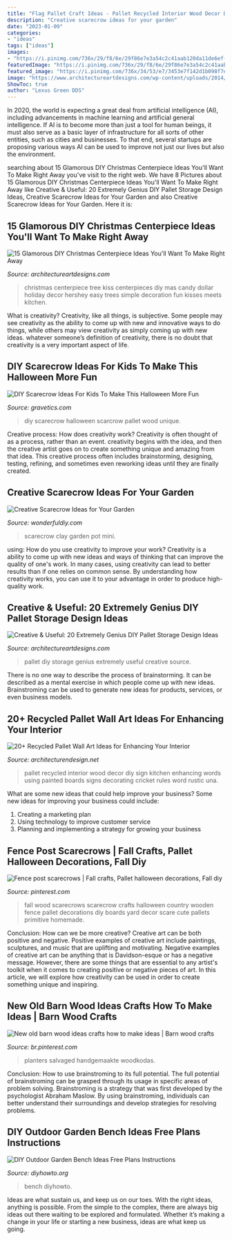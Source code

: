 ```yaml
---
title: "Flag Pallet Craft Ideas - Pallet Recycled Interior Wood Decor Diy Sign Kitchen Enhancing Words Using Painted Boards Signs Decorating Cricket Rules Word Rustic Una"
description: "Creative scarecrow ideas for your garden"
date: "2023-01-09"
categories:
- "ideas"
tags: ["ideas"]
images:
- "https://i.pinimg.com/736x/29/f8/6e/29f86e7e3a54c2c41aab120da11de6ef--wooden-halloween-decorations-fall-decorations.jpg"
featuredImage: "https://i.pinimg.com/736x/29/f8/6e/29f86e7e3a54c2c41aab120da11de6ef--wooden-halloween-decorations-fall-decorations.jpg"
featured_image: "https://i.pinimg.com/736x/34/53/e7/3453e7f142d1b098f7eec0533d057af6.jpg"
image: "https://www.architectureartdesigns.com/wp-content/uploads/2014/12/1716.jpg"
ShowToc: true
author: "Lexus Green DDS"
---
```



In 2020, the world is expecting a great deal from artificial intelligence (AI), including advancements in machine learning and artificial general intelligence. If AI is to become more than just a tool for human beings, it must also serve as a basic layer of infrastructure for all sorts of other entities, such as cities and businesses. To that end, several startups are proposing various ways AI can be used to improve not just our lives but also the environment.

	

		
searching about 15 Glamorous DIY Christmas Centerpiece Ideas You&#039;ll Want To Make Right Away you've visit to the right web. We have 8 Pictures about 15 Glamorous DIY Christmas Centerpiece Ideas You&#039;ll Want To Make Right Away like Creative &amp; Useful: 20 Extremely Genius DIY Pallet Storage Design Ideas, Creative Scarecrow Ideas for Your Garden and also Creative Scarecrow Ideas for Your Garden. Here it is:
		
    
## 15 Glamorous DIY Christmas Centerpiece Ideas You&#039;ll Want To Make Right Away

<img loading=lazy src="https://www.architectureartdesigns.com/wp-content/uploads/2016/12/15-Glamorous-DIY-Christmas-Centerpiece-Ideas-Youll-Want-To-Make-Right-Away-15.jpg" onerror="this.onerror=null;this.src='https://tse2.mm.bing.net/th?id=OIP.H3dLmxpo7FzpaUUOW9-pKwHaLH&amp;pid=15.1';" alt="15 Glamorous DIY Christmas Centerpiece Ideas You&#039;ll Want To Make Right Away">

_Source: architectureartdesigns.com_

>christmas centerpiece tree kiss centerpieces diy mas candy dollar holiday decor hershey easy trees simple decoration fun kisses meets kitchen. 

	

What is creativity?
Creativity, like all things, is subjective. Some people may see creativity as the ability to come up with new and innovative ways to do things, while others may view creativity as simply coming up with new ideas. whatever someone’s definition of creativity, there is no doubt that creativity is a very important aspect of life.

    
## DIY Scarecrow Ideas For Kids To Make This Halloween More Fun

<img loading=lazy src="https://www.gravetics.com/wp-content/uploads/2017/07/DIY-Pallet-Scarcrow.jpg" onerror="this.onerror=null;this.src='https://tse3.mm.bing.net/th?id=OIP.vS7fFnO4E-OkOofH3C294QHaJ4&amp;pid=15.1';" alt="DIY Scarecrow Ideas For Kids To Make This Halloween More Fun">

_Source: gravetics.com_

>diy scarecrow halloween scarcrow pallet wood unique. 

	

Creative process: How does creativity work?
Creativity is often thought of as a process, rather than an event. creativity begins with the idea, and then the creative artist goes on to create something unique and amazing from that idea. This creative process often includes brainstorming, designing, testing, refining, and sometimes even reworking ideas until they are finally created.

    
## Creative Scarecrow Ideas For Your Garden

<img loading=lazy src="https://cdn.wonderfuldiy.com/wp-content/uploads/2017/06/Mini-clay-pot-scarecrow.jpg" onerror="this.onerror=null;this.src='https://tse3.mm.bing.net/th?id=OIP.lKzraHNikZmigcZ59EyRwQHaLG&amp;pid=15.1';" alt="Creative Scarecrow Ideas for Your Garden">

_Source: wonderfuldiy.com_

>scarecrow clay garden pot mini. 

	

using: How do you use creativity to improve your work?
Creativity is a ability to come up with new ideas and ways of thinking that can improve the quality of one's work. In many cases, using creativity can lead to better results than if one relies on common sense. By understanding how creativity works, you can use it to your advantage in order to produce high-quality work.

    
## Creative &amp; Useful: 20 Extremely Genius DIY Pallet Storage Design Ideas

<img loading=lazy src="https://www.architectureartdesigns.com/wp-content/uploads/2014/12/1716.jpg" onerror="this.onerror=null;this.src='https://tse1.mm.bing.net/th?id=OIP.bxdesK2dae7ei60U0I2NyQHaO3&amp;pid=15.1';" alt="Creative &amp; Useful: 20 Extremely Genius DIY Pallet Storage Design Ideas">

_Source: architectureartdesigns.com_

>pallet diy storage genius extremely useful creative source. 

	

There is no one way to describe the process of brainstorming. It can be described as a mental exercise in which people come up with new ideas. Brainstroming can be used to generate new ideas for products, services, or even business models.

    
## 20+ Recycled Pallet Wall Art Ideas For Enhancing Your Interior

<img loading=lazy src="http://cdn.architecturendesign.net/wp-content/uploads/2015/06/AD-Pallet-Wall-Art-7.jpg" onerror="this.onerror=null;this.src='https://tse3.mm.bing.net/th?id=OIP.Q3UQX1J8h8p5UFXXuB7W6gHaQP&amp;pid=15.1';" alt="20+ Recycled Pallet Wall Art Ideas for Enhancing Your Interior">

_Source: architecturendesign.net_

>pallet recycled interior wood decor diy sign kitchen enhancing words using painted boards signs decorating cricket rules word rustic una. 

	

What are some new ideas that could help improve your business?
Some new ideas for improving your business could include: 
1. Creating a marketing plan 
2. Using technology to improve customer service 
3. Planning and implementing a strategy for growing your business 

    
## Fence Post Scarecrows | Fall Crafts, Pallet Halloween Decorations, Fall Diy

<img loading=lazy src="https://i.pinimg.com/736x/29/f8/6e/29f86e7e3a54c2c41aab120da11de6ef--wooden-halloween-decorations-fall-decorations.jpg" onerror="this.onerror=null;this.src='https://tse4.mm.bing.net/th?id=OIP.SxA9Psc-wwC-drAeLIYA7gHaJ4&amp;pid=15.1';" alt="Fence post scarecrows | Fall crafts, Pallet halloween decorations, Fall diy">

_Source: pinterest.com_

>fall wood scarecrows scarecrow crafts halloween country wooden fence pallet decorations diy boards yard decor scare cute pallets primitive homemade. 

	

Conclusion: How can we be more creative?
Creative art can be both positive and negative. Positive examples of creative art include paintings, sculptures, and music that are uplifting and motivating. Negative examples of creative art can be anything that is Davidson-esque or has a negative message. However, there are some things that are essential to any artist's toolkit when it comes to creating positive or negative pieces of art. In this article, we will explore how creativity can be used in order to create something unique and inspiring.

    
## New Old Barn Wood Ideas Crafts How To Make Ideas | Barn Wood Crafts

<img loading=lazy src="https://i.pinimg.com/736x/34/53/e7/3453e7f142d1b098f7eec0533d057af6.jpg" onerror="this.onerror=null;this.src='https://tse2.mm.bing.net/th?id=OIP.t1WO2wfJhTK_4c07n_tmbAAAAA&amp;pid=15.1';" alt="New old barn wood ideas crafts how to make ideas | Barn wood crafts">

_Source: br.pinterest.com_

>planters salvaged handgemaakte woodkodas. 

	

Conclusion: How to use brainstroming to its full potential.
The full potential of brainstroming can be grasped through its usage in specific areas of problem solving. Brainstroming is a strategy that was first developed by the psychologist Abraham Maslow. By using brainstroming, individuals can better understand their surroundings and develop strategies for resolving problems.

    
## DIY Outdoor Garden Bench Ideas Free Plans Instructions

<img loading=lazy src="https://www.diyhowto.org/wp-content/uploads/DIYHowto-Outdoor-Garden-Bench-ProjectsInstructions-05.jpg" onerror="this.onerror=null;this.src='https://tse2.mm.bing.net/th?id=OIP.2C1hDMNjrgu654UkJbrQ6gHaRq&amp;pid=15.1';" alt="DIY Outdoor Garden Bench Ideas Free Plans Instructions">

_Source: diyhowto.org_

>bench diyhowto. 

	

Ideas are what sustain us, and keep us on our toes. With the right ideas, anything is possible. From the simple to the complex, there are always big ideas out there waiting to be explored and formulated. Whether it’s making a change in your life or starting a new business, ideas are what keep us going.


